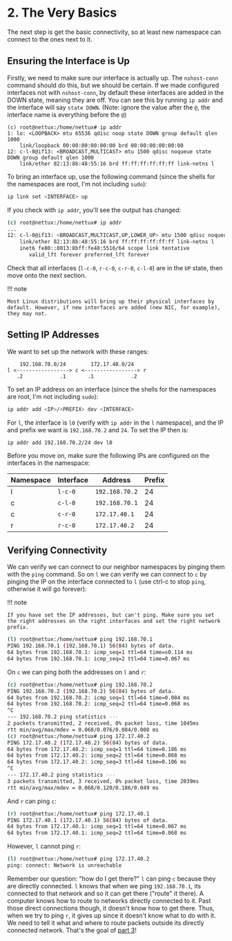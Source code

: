 # 2. The Very Basics

The next step is get the basic connectivity, so at least new namespace can connect to the ones next to it.

## Ensuring the Interface is Up

Firstly, we need to make sure our interface is actually up. The `nshost-conn` command should do this, but we should be certain. If we made configured interfaces not with `nshost-conn`, by default these interfaces are added in the DOWN state, meaning they are off. You can see this by running `ip addr` and the interface will say `state DOWN`. (Note: ignore the value after the `@`, the interface name is everything before the `@`)

``` shell
(c) root@nettux:/home/nettux# ip addr
1: lo: <LOOPBACK> mtu 65536 qdisc noop state DOWN group default qlen 1000
    link/loopback 00:00:00:00:00:00 brd 00:00:00:00:00:00
12: c-l-0@if13: <BROADCAST,MULTICAST> mtu 1500 qdisc noqueue state DOWN group default qlen 1000
    link/ether 82:13:8b:48:55:16 brd ff:ff:ff:ff:ff:ff link-netns l
```

To bring an interface up, use the following command (since the shells for the namespaces are root, I'm not including `sudo`):

``` bash
ip link set <INTERFACE> up
```

If you check with `ip addr`, you'll see the output has changed:

``` bash
(c) root@nettux:/home/nettux# ip addr
...
12: c-l-0@if13: <BROADCAST,MULTICAST,UP,LOWER_UP> mtu 1500 qdisc noqueue state UP group default qlen 1000
    link/ether 82:13:8b:48:55:16 brd ff:ff:ff:ff:ff:ff link-netns l
    inet6 fe80::8013:8bff:fe48:5516/64 scope link tentative 
       valid_lft forever preferred_lft forever
```

Check that all interfaces (`l-c-0`, `r-c-0`, `c-r-0`, `c-l-0`) are in the `UP` state, then move onto the next section.

!!! note
    
    Most Linux distributions will bring up their physical interfaces by default. However, if new interfaces are added (new NIC, for example), they may not.

## Setting IP Addresses

We want to set up the network with these ranges:

```
    192.168.70.0/24        172.17.40.0/24
l <-----------------> c <-----------------> r
   .2            .1       .1            .2
```

To set an IP address on an interface (since the shells for the namespaces are root, I'm not including `sudo`):

``` bash
ip addr add <IP>/<PREFIX> dev <INTERFACE> 
```

For `l`, the interface is `l0` (verify with `ip addr` in the `l` namespace), and the IP and prefix we want is `192.168.70.2` and `24`. To set the IP then is:

``` bash
ip addr add 192.168.70.2/24 dev l0
```

Before you move on, make sure the following IPs are configured on the interfaces in the namespace:

| Namespace | Interface   | Address           | Prefix  |
| --------- | ----------- | ----------------- | ------- |
| l         | `l-c-0`     | `192.168.70.2`    | 24      |
| c         | `c-l-0`     | `192.168.70.1`    | 24      |
| c         | `c-r-0`     | `172.17.40.1`     | 24      |
| r         | `r-c-0`     | `172.17.40.2`     | 24      |

## Verifying Connectivity

We can verify we can connect to our neighbor namespaces by pinging them with the `ping` command. So on `l` we can verify we can connect to `c` by pinging the IP on the interface connected to `l` (use ctrl-c to stop `ping`, otherwise it will go forever):

!!! note

    If you have set the IP addresses, but can't ping. Make sure you set the right addresses on the right interfaces and set the right network prefix.

``` bash
(l) root@nettux:/home/nettux# ping 192.168.70.1
PING 192.168.70.1 (192.168.70.1) 56(84) bytes of data.
64 bytes from 192.168.70.1: icmp_seq=1 ttl=64 time=s0.114 ms
64 bytes from 192.168.70.1: icmp_seq=2 ttl=64 time=0.067 ms
```

On `c` we can ping both the addresses on `l` and `r`:

``` bash
(c) root@nettux:/home/nettux# ping 192.168.70.2
PING 192.168.70.2 (192.168.70.2) 56(84) bytes of data.
64 bytes from 192.168.70.2: icmp_seq=1 ttl=64 time=0.084 ms
64 bytes from 192.168.70.2: icmp_seq=2 ttl=64 time=0.068 ms
^C
--- 192.168.70.2 ping statistics ---
2 packets transmitted, 2 received, 0% packet loss, time 1045ms
rtt min/avg/max/mdev = 0.068/0.076/0.084/0.008 ms
(c) root@nettux:/home/nettux# ping 172.17.40.2
PING 172.17.40.2 (172.17.40.2) 56(84) bytes of data.
64 bytes from 172.17.40.2: icmp_seq=1 ttl=64 time=0.186 ms
64 bytes from 172.17.40.2: icmp_seq=2 ttl=64 time=0.068 ms
64 bytes from 172.17.40.2: icmp_seq=3 ttl=64 time=0.106 ms
^C
--- 172.17.40.2 ping statistics ---
3 packets transmitted, 3 received, 0% packet loss, time 2039ms
rtt min/avg/max/mdev = 0.068/0.120/0.186/0.049 ms
```

And `r` can ping `c`:

``` bash
(r) root@nettux:/home/nettux# ping 172.17.40.1
PING 172.17.40.1 (172.17.40.1) 56(84) bytes of data.
64 bytes from 172.17.40.1: icmp_seq=1 ttl=64 time=0.067 ms
64 bytes from 172.17.40.1: icmp_seq=2 ttl=64 time=0.068 ms
```

However, `l` cannot ping `r`:

``` bash
(l) root@nettux:/home/nettux# ping 172.17.40.2
ping: connect: Network is unreachable
```

Remember our question: "how do I get there?" `l` can ping `c` because they are directly connected. `l` knows that when we ping `192.168.70.1`, its connected to that network and so it can get there ("route" it there). A computer knows how to route to networks directly connected to it. Past those direct connections though, it doesn't know how to get there. Thus, when we try to ping `r`, it gives up since it doesn't know what to do with it. We need to tell it what and where to route packets outside its directly connected network. That's the goal of [part 3](3-Simple-Routing.md)!
